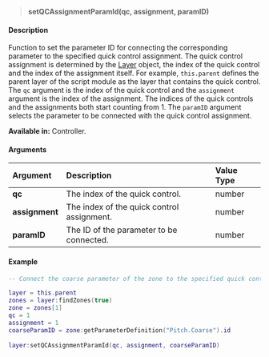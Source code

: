>**setQCAssignmentParamId(qc, assignment, paramID)**

#### Description

Function to set the parameter ID for connecting the corresponding parameter to the specified quick control assignment. The quick control assignment is determined by the [Layer](./Layer.md) object, the index of the quick control and the index of the assignment itself. For example, ``this.parent`` defines the parent layer of the script module as the layer that contains the quick control. The ``qc`` argument is the index of the quick control and the ``assignment`` argument is the index of the assignment. The indices of the quick controls and the assignments both start counting from 1. The ``paramID`` argument selects the parameter to be connected with the quick control assignment.

**Available in:** Controller.

#### Arguments

|Argument|Description|Value Type|
|:-|:-|:-|
|**qc**|The index of the quick control.|number|
|**assignment**|The index of the quick control assignment.|number|
|**paramID**|The ID of the parameter to be connected.|number|

#### Example

```lua
-- Connect the coarse parameter of the zone to the specified quick control assignment.

layer = this.parent
zones = layer:findZones(true)
zone = zones[1]
qc = 1
assignment = 1
coarseParamID = zone:getParameterDefinition("Pitch.Coarse").id
  
layer:setQCAssignmentParamId(qc, assignment, coarseParamID)
```

